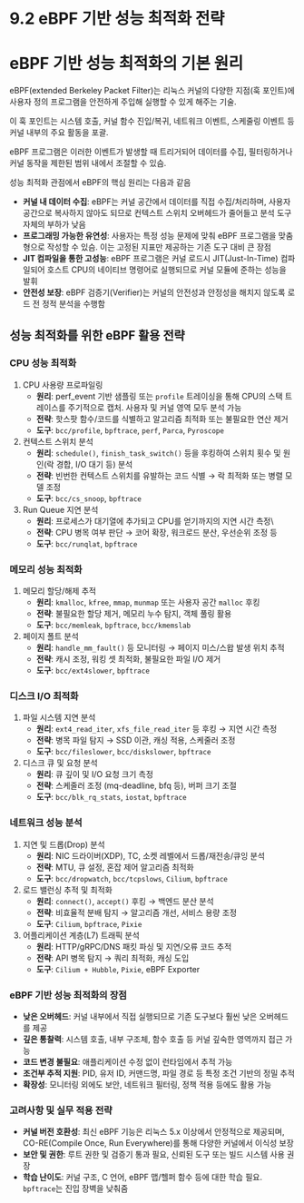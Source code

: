 # 9.2 eBPF 기반 성능 최적화 전략

# eBPF 기반 성능 최적화의 기본 원리

eBPF(extended Berkeley Packet Filter)는 리눅스 커널의 다양한 지점(훅 포인트)에 사용자 정의 프로그램을 안전하게 주입해 실행할 수 있게 해주는 기술. 

이 훅 포인트는 시스템 호출, 커널 함수 진입/복귀, 네트워크 이벤트, 스케줄링 이벤트 등 커널 내부의 주요 활동을 포괄.

eBPF 프로그램은 이러한 이벤트가 발생할 때 트리거되어 데이터를 수집, 필터링하거나 커널 동작을 제한된 범위 내에서 조절할 수 있슴. 

성능 최적화 관점에서 eBPF의 핵심 원리는 다음과 같음

- **커널 내 데이터 수집**: eBPF는 커널 공간에서 데이터를 직접 수집/처리하며, 사용자 공간으로 복사하지 않아도 되므로 컨텍스트 스위치 오버헤드가 줄어들고 분석 도구 자체의 부하가 낮음
- **프로그래밍 가능한 유연성**: 사용자는 특정 성능 문제에 맞춰 eBPF 프로그램을 맞춤형으로 작성할 수 있슴. 이는 고정된 지표만 제공하는 기존 도구 대비 큰 장점
- **JIT 컴파일을 통한 고성능**: eBPF 프로그램은 커널 로드시 JIT(Just-In-Time) 컴파일되어 호스트 CPU의 네이티브 명령어로 실행되므로 커널 모듈에 준하는 성능을 발휘
- **안전성 보장**: eBPF 검증기(Verifier)는 커널의 안전성과 안정성을 해치지 않도록 로드 전 정적 분석을 수행함

## 성능 최적화를 위한 eBPF 활용 전략

### CPU 성능 최적화

1. CPU 사용량 프로파일링
    - **원리**: perf_event 기반 샘플링 또는 `profile` 트레이싱을 통해 CPU의 스택 트레이스를 주기적으로 캡처. 사용자 및 커널 영역 모두 분석 가능
    - **전략**: 핫스팟 함수/코드를 식별하고 알고리즘 최적화 또는 불필요한 연산 제거
    - **도구**: `bcc/profile`, `bpftrace`, `perf`, `Parca`, `Pyroscope`
2. 컨텍스트 스위치 분석
    - **원리**: `schedule()`, `finish_task_switch()` 등을 후킹하여 스위치 횟수 및 원인(락 경합, I/O 대기 등) 분석
    - **전략**: 빈번한 컨텍스트 스위치를 유발하는 코드 식별 → 락 최적화 또는 병렬 모델 조정
    - **도구**: `bcc/cs_snoop`, `bpftrace`
3. Run Queue 지연 분석
    - **원리**: 프로세스가 대기열에 추가되고 CPU를 얻기까지의 지연 시간 측정\
    - **전략**: CPU 병목 여부 판단 → 코어 확장, 워크로드 분산, 우선순위 조정 등
    - **도구**: `bcc/runqlat`, `bpftrace`

### 메모리 성능 최적화

1. 메모리 할당/해제 추적
    - **원리**: `kmalloc`, `kfree`, `mmap`, `munmap` 또는 사용자 공간 `malloc` 후킹
    - **전략**: 불필요한 할당 제거, 메모리 누수 탐지, 객체 풀링 활용
    - **도구**: `bcc/memleak`, `bpftrace`, `bcc/kmemslab`
2. 페이지 폴트 분석
    - **원리**: `handle_mm_fault()` 등 모니터링 → 페이지 미스/스왑 발생 위치 추적
    - **전략**: 캐시 조정, 워킹 셋 최적화, 불필요한 파일 I/O 제거
    - **도구**: `bcc/ext4slower`, `bpftrace`

### 디스크 I/O 최적화

1. 파일 시스템 지연 분석
    - **원리**: `ext4_read_iter`, `xfs_file_read_iter` 등 후킹 → 지연 시간 측정
    - **전략**: 병목 파일 탐지 → SSD 이관, 캐싱 적용, 스케줄러 조정
    - **도구**: `bcc/fileslower`, `bcc/diskslower`, `bpftrace`
2. 디스크 큐 및 요청 분석
    - **원리**: 큐 깊이 및 I/O 요청 크기 측정
    - **전략**: 스케줄러 조정 (mq-deadline, bfq 등), 버퍼 크기 조절
    - **도구**: `bcc/blk_rq_stats`, `iostat`, `bpftrace`

### 네트워크 성능 분석

1. 지연 및 드롭(Drop) 분석
    - **원리**: NIC 드라이버(XDP), TC, 소켓 레벨에서 드롭/재전송/큐잉 분석
    - **전략**: MTU, 큐 설정, 혼잡 제어 알고리즘 최적화
    - **도구**: `bcc/dropwatch`, `bcc/tcpslows`, `Cilium`, `bpftrace`
2. 로드 밸런싱 추적 및 최적화
    - **원리**: `connect()`, `accept()` 후킹 → 백엔드 분산 분석
    - **전략**: 비효율적 분배 탐지 → 알고리즘 개선, 서비스 용량 조정
    - **도구**: `Cilium`, `bpftrace`, `Pixie`
3. 어플리케이션 계층(L7) 트래픽 분석
    - **원리**: HTTP/gRPC/DNS 패킷 파싱 및 지연/오류 코드 추적
    - **전략**: API 병목 탐지 → 쿼리 최적화, 캐싱 도입
    - **도구**: `Cilium + Hubble`, `Pixie`, eBPF Exporter

### eBPF 기반 성능 최적화의 장점

- **낮은 오버헤드**: 커널 내부에서 직접 실행되므로 기존 도구보다 훨씬 낮은 오버헤드를 제공
- **깊은 통찰력**: 시스템 호출, 내부 구조체, 함수 호출 등 커널 깊숙한 영역까지 접근 가능
- **코드 변경 불필요**: 애플리케이션 수정 없이 런타임에서 추적 가능
- **조건부 추적 지원**: PID, 유저 ID, 커맨드명, 파일 경로 등 특정 조건 기반의 정밀 추적
- **확장성**: 모니터링 외에도 보안, 네트워크 필터링, 정책 적용 등에도 활용 가능

### 고려사항 및 실무 적용 전략

- **커널 버전 호환성**: 최신 eBPF 기능은 리눅스 5.x 이상에서 안정적으로 제공되며, CO-RE(Compile Once, Run Everywhere)를 통해 다양한 커널에서 이식성 보장
- **보안 및 권한**: 루트 권한 및 검증기 통과 필요, 신뢰된 도구 또는 빌드 시스템 사용 권장
- **학습 난이도**: 커널 구조, C 언어, eBPF 맵/헬퍼 함수 등에 대한 학습 필요. `bpftrace`는 진입 장벽을 낮춰줌
